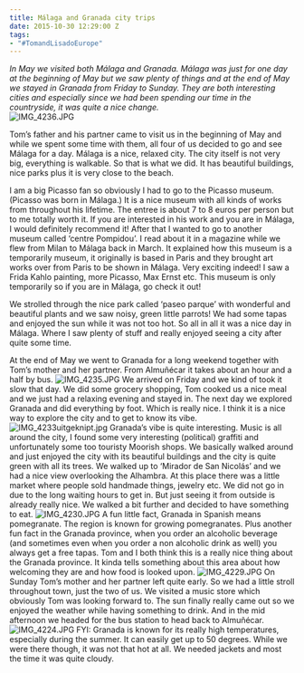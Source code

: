 ```yaml
---
title: Málaga and Granada city trips
date: 2015-10-30 12:29:00 Z
tags:
- "#TomandLisadoEurope"
---
```


*In May we visited both Málaga and Granada. Málaga was just for one day at the beginning of May but we saw plenty of things and at the end of May we stayed in Granada from Friday to Sunday. They are both interesting cities and especially since we had been spending our time in the countryside, it was quite a nice change.*\
![IMG_4236.JPG](/uploads/IMG_4236.JPG)
<!--more-->
Tom’s father and his partner came to visit us in the beginning of May and while we spent some time with them, all four of us decided to go and see Málaga for a day. Málaga is a nice, relaxed city. The city itself is not very big, everything is walkable. So that is what we did. It has beautiful buildings, nice parks plus it is very close to the beach.

I am a big Picasso fan so obviously I had to go to the Picasso museum. (Picasso was born in Málaga.) It is a nice museum with all kinds of works from throughout his lifetime. The entree is about 7 to 8 euros per person but to me totally worth it. If you are interested in his work and you are in Málaga, I would definitely recommend it!  After that I wanted to go to another museum called ‘centre Pompidou’. I read about it in a magazine while we flew from Milan to Málaga back in March. It explained how this museum is a temporarily museum, it originally is based in Paris and they brought art works over from Paris to be shown in Málaga. Very exciting indeed! I saw a Frida Kahlo painting, more Picasso, Max Ernst etc. This museum is only temporarily so if you are in Málaga, go check it out!

We strolled through the nice park called ‘paseo parque’ with wonderful and beautiful plants and we saw noisy, green little parrots! We had some tapas and enjoyed the sun while it was not too hot. So all in all it was a nice day in Málaga. Where I saw plenty of stuff and really enjoyed seeing a city after quite some time.

At the end of May we went to Granada for a long weekend together with Tom’s mother and her partner. From Almuñécar it takes about an hour and a half by bus.
![IMG_4235.JPG](/uploads/IMG_4235.JPG)
We arrived on Friday and we kind of took it slow that day. We did some grocery shopping, Tom cooked us a nice meal and we just had a relaxing evening and stayed in. The next day we explored Granada and did everything by foot. Which is really nice. I think it is a nice way to explore the city and to get to know its vibe.
![IMG_4233uitgeknipt.jpg](/uploads/IMG_4233uitgeknipt.jpg)
Granada’s vibe is quite interesting. Music is all around the city, I found some very interesting  (political) graffiti and unfortunately some too touristy Moorish shops. We basically walked around and just enjoyed the city with its beautiful buildings and the city is quite green with all its trees. We walked up to ‘Mirador de San Nicolás’ and we had a nice view overlooking the Alhambra. At this place there was a little market where people sold handmade things, jewelry etc. We did not go in due to the long waiting hours to get in. But just seeing it from outside is already really nice. We walked a bit further and decided to have something to eat.
![IMG_4230.JPG](/uploads/IMG_4230.JPG)
A fun little fact, Granada in Spanish means pomegranate. The region is known for growing pomegranates. Plus another fun fact in the Granada province, when you order an alcoholic beverage (and sometimes even when you order a non alcoholic drink as well) you always get a free tapas. Tom and I both think this is a really nice thing about the Granada province. It kinda tells something about this area about how welcoming they are and how food is looked upon.
![IMG_4229.JPG](/uploads/IMG_4229.JPG)
On Sunday Tom’s mother and her partner left quite early. So we had a little stroll throughout town, just the two of us. We visited a music store which obviously Tom was looking forward to. The sun finally really came out so we enjoyed the weather while having something to drink. And in the mid afternoon we headed for the bus station to head back to Almuñécar.
![IMG_4224.JPG](/uploads/IMG_4224.JPG)
FYI: Granada is known for its really high temperatures, especially during the summer. It can easily get up to 50 degrees. While we were there though, it was not that hot at all. We needed jackets and most the time it was quite cloudy.